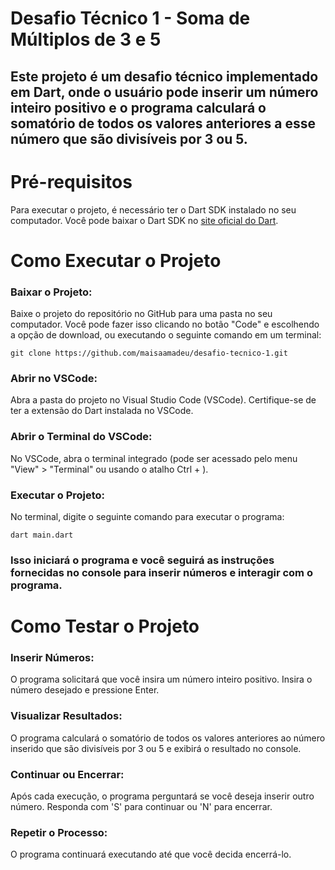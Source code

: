# Desafio Técnico 1 - Soma de Múltiplos de 3 e 5

## Este projeto é um desafio técnico implementado em Dart, onde o usuário pode inserir um número inteiro positivo e o programa calculará o somatório de todos os valores anteriores a esse número que são divisíveis por 3 ou 5.

# Pré-requisitos
Para executar o projeto, é necessário ter o Dart SDK instalado no seu computador. Você pode baixar o Dart SDK no <a href="https://dart.dev/get-dart" target="_blank">site oficial do Dart</a>. 

# Como Executar o Projeto
### Baixar o Projeto:
Baixe o projeto do repositório no GitHub para uma pasta no seu computador. Você pode fazer isso clicando no botão "Code" e escolhendo a opção de download, ou executando o seguinte comando em um terminal:
```
git clone https://github.com/maisaamadeu/desafio-tecnico-1.git
```

### Abrir no VSCode:
Abra a pasta do projeto no Visual Studio Code (VSCode). Certifique-se de ter a extensão do Dart instalada no VSCode.

### Abrir o Terminal do VSCode:
No VSCode, abra o terminal integrado (pode ser acessado pelo menu "View" > "Terminal" ou usando o atalho Ctrl + ).

### Executar o Projeto:
No terminal, digite o seguinte comando para executar o programa:
```
dart main.dart
```
### Isso iniciará o programa e você seguirá as instruções fornecidas no console para inserir números e interagir com o programa.

# Como Testar o Projeto
### Inserir Números:
O programa solicitará que você insira um número inteiro positivo. Insira o número desejado e pressione Enter.

### Visualizar Resultados:
O programa calculará o somatório de todos os valores anteriores ao número inserido que são divisíveis por 3 ou 5 e exibirá o resultado no console.

### Continuar ou Encerrar:
Após cada execução, o programa perguntará se você deseja inserir outro número. Responda com 'S' para continuar ou 'N' para encerrar.

### Repetir o Processo:
O programa continuará executando até que você decida encerrá-lo.

